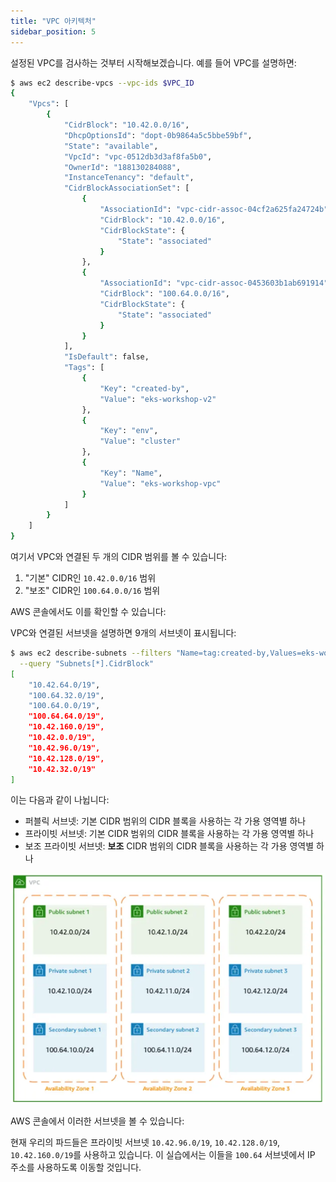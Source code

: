 ```yaml
---
title: "VPC 아키텍처"
sidebar_position: 5
---
```


설정된 VPC를 검사하는 것부터 시작해보겠습니다. 예를 들어 VPC를 설명하면:

```bash
$ aws ec2 describe-vpcs --vpc-ids $VPC_ID
{
    "Vpcs": [
        {
            "CidrBlock": "10.42.0.0/16",
            "DhcpOptionsId": "dopt-0b9864a5c5bbe59bf",
            "State": "available",
            "VpcId": "vpc-0512db3d3af8fa5b0",
            "OwnerId": "188130284088",
            "InstanceTenancy": "default",
            "CidrBlockAssociationSet": [
                {
                    "AssociationId": "vpc-cidr-assoc-04cf2a625fa24724b",
                    "CidrBlock": "10.42.0.0/16",
                    "CidrBlockState": {
                        "State": "associated"
                    }
                },
                {
                    "AssociationId": "vpc-cidr-assoc-0453603b1ab691914",
                    "CidrBlock": "100.64.0.0/16",
                    "CidrBlockState": {
                        "State": "associated"
                    }
                }
            ],
            "IsDefault": false,
            "Tags": [
                {
                    "Key": "created-by",
                    "Value": "eks-workshop-v2"
                },
                {
                    "Key": "env",
                    "Value": "cluster"
                },
                {
                    "Key": "Name",
                    "Value": "eks-workshop-vpc"
                }
            ]
        }
    ]
}
```

여기서 VPC와 연결된 두 개의 CIDR 범위를 볼 수 있습니다:

1. "기본" CIDR인 `10.42.0.0/16` 범위
2. "보조" CIDR인 `100.64.0.0/16` 범위

AWS 콘솔에서도 이를 확인할 수 있습니다:

<ConsoleButton url="https://console.aws.amazon.com/vpc/home#vpcs:tag:created-by=eks-workshop-v2" service="vpc" label="VPC 콘솔 열기"/>

VPC와 연결된 서브넷을 설명하면 9개의 서브넷이 표시됩니다:

```bash
$ aws ec2 describe-subnets --filters "Name=tag:created-by,Values=eks-workshop-v2" \
  --query "Subnets[*].CidrBlock"
[
    "10.42.64.0/19",
    "100.64.32.0/19",
    "100.64.0.0/19",
    "100.64.64.0/19",
    "10.42.160.0/19",
    "10.42.0.0/19",
    "10.42.96.0/19",
    "10.42.128.0/19",
    "10.42.32.0/19"
]
```

이는 다음과 같이 나뉩니다:

- 퍼블릭 서브넷: 기본 CIDR 범위의 CIDR 블록을 사용하는 각 가용 영역별 하나
- 프라이빗 서브넷: 기본 CIDR 범위의 CIDR 블록을 사용하는 각 가용 영역별 하나
- 보조 프라이빗 서브넷: **보조** CIDR 범위의 CIDR 블록을 사용하는 각 가용 영역별 하나

![VPC 서브넷 아키텍처](./assets/vpc-secondary-networking.webp)

AWS 콘솔에서 이러한 서브넷을 볼 수 있습니다:

<ConsoleButton url="https://console.aws.amazon.com/vpc/home#subnets:tag:created-by=eks-workshop-v2;sort=desc:CidrBlock" service="vpc" label="VPC 콘솔 열기"/>

현재 우리의 파드들은 프라이빗 서브넷 `10.42.96.0/19`, `10.42.128.0/19`, `10.42.160.0/19`를 사용하고 있습니다. 이 실습에서는 이들을 `100.64` 서브넷에서 IP 주소를 사용하도록 이동할 것입니다.